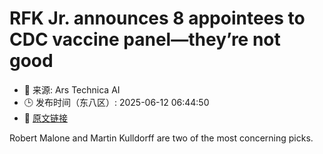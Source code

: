 # RFK Jr. announces 8 appointees to CDC vaccine panel—they’re not good
- 📅 来源: Ars Technica AI
- 🕒 发布时间（东八区）: 2025-06-12 06:44:50
- 🔗 [原文链接](https://arstechnica.com/health/2025/06/yep-rfk-jr-appoints-anti-vaccine-advocates-to-cdc-vaccine-panel/)

Robert Malone and Martin Kulldorff are two of the most concerning picks.